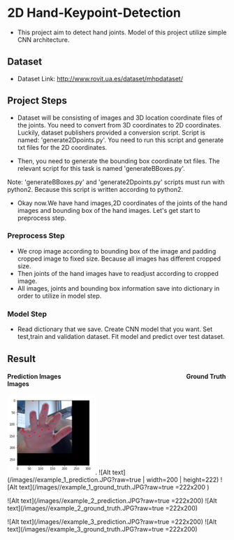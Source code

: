 # 2D Hand-Keypoint-Detection

* This project aim to detect hand joints. Model of this project utilize simple CNN architecture.

## Dataset

* Dataset Link: http://www.rovit.ua.es/dataset/mhpdataset/

## Project Steps

* Dataset will be consisting of images and 3D location coordinate files of the joints. You need to convert from 3D coordinates to 2D coordinates. Luckily, dataset publishers provided a conversion script. Script is named: 'generate2Dpoints.py'. You need to run this script and generate txt files for the 2D coordinates.

* Then, you need to generate the bounding box coordinate txt files. The relevant script for this task is named 'generateBBoxes.py'.

Note: 'generateBBoxes.py' and 'generate2Dpoints.py' scripts must run with python2. Because this script is written according to python2.

* Okay now.We have hand images,2D coordinates of the joints of the hand images and bounding box of the hand images. Let's get start to preprocess step.

### Preprocess Step
* We crop image  according to bounding box of the image and padding cropped image to fixed size. Because all images has different cropped size.
* Then joints of the hand images have to readjust according to cropped image.
* All images, joints and bounding box information save into dictionary in order to utilize in model step.

### Model Step
* Read dictionary that we save. Create CNN model that you want. Set test,train and validation dataset. Fit model and predict over test dataset.



## Result
#### Prediction Images  &emsp;&emsp;&emsp;&emsp;&emsp;&emsp;&emsp;&emsp;&emsp;&emsp;&emsp;&emsp;&emsp;&emsp;&emsp;&emsp;&emsp;&emsp;&emsp;&emsp;  Ground Truth Images
<img src="/images//example_1_prediction.JPG" width="40%">.
![Alt text](/images//example_1_prediction.JPG?raw=true | width=200 | height=222) 
![Alt text](/images//example_1_ground_truth.JPG?raw=true =222x200 )

![Alt text](/images//example_2_prediction.JPG?raw=true =222x200)
![Alt text](/images//example_2_ground_truth.JPG?raw=true =222x200)

![Alt text](/images//example_3_prediction.JPG?raw=true =222x200)
![Alt text](/images//example_3_ground_truth.JPG?raw=true =222x200)
